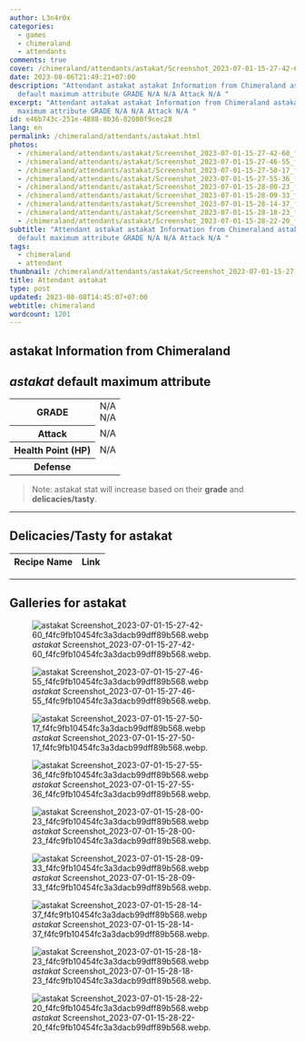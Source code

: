 ```yaml
---
author: L3n4r0x
categories:
  - games
  - chimeraland
  - attendants
comments: true
cover: /chimeraland/attendants/astakat/Screenshot_2023-07-01-15-27-42-60_f4fc9fb10454fc3a3dacb99dff89b568.webp
date: 2023-08-06T21:49:21+07:00
description: "Attendant astakat astakat Information from Chimeraland astakat
  default maximum attribute GRADE N/A N/A Attack N/A "
excerpt: "Attendant astakat astakat Information from Chimeraland astakat default
  maximum attribute GRADE N/A N/A Attack N/A "
id: e46b743c-251e-4888-8b36-82080f9cec28
lang: en
permalink: /chimeraland/attendants/astakat.html
photos:
  - /chimeraland/attendants/astakat/Screenshot_2023-07-01-15-27-42-60_f4fc9fb10454fc3a3dacb99dff89b568.webp
  - /chimeraland/attendants/astakat/Screenshot_2023-07-01-15-27-46-55_f4fc9fb10454fc3a3dacb99dff89b568.webp
  - /chimeraland/attendants/astakat/Screenshot_2023-07-01-15-27-50-17_f4fc9fb10454fc3a3dacb99dff89b568.webp
  - /chimeraland/attendants/astakat/Screenshot_2023-07-01-15-27-55-36_f4fc9fb10454fc3a3dacb99dff89b568.webp
  - /chimeraland/attendants/astakat/Screenshot_2023-07-01-15-28-00-23_f4fc9fb10454fc3a3dacb99dff89b568.webp
  - /chimeraland/attendants/astakat/Screenshot_2023-07-01-15-28-09-33_f4fc9fb10454fc3a3dacb99dff89b568.webp
  - /chimeraland/attendants/astakat/Screenshot_2023-07-01-15-28-14-37_f4fc9fb10454fc3a3dacb99dff89b568.webp
  - /chimeraland/attendants/astakat/Screenshot_2023-07-01-15-28-18-23_f4fc9fb10454fc3a3dacb99dff89b568.webp
  - /chimeraland/attendants/astakat/Screenshot_2023-07-01-15-28-22-20_f4fc9fb10454fc3a3dacb99dff89b568.webp
subtitle: "Attendant astakat astakat Information from Chimeraland astakat
  default maximum attribute GRADE N/A N/A Attack N/A "
tags:
  - chimeraland
  - attendant
thumbnail: /chimeraland/attendants/astakat/Screenshot_2023-07-01-15-27-42-60_f4fc9fb10454fc3a3dacb99dff89b568.webp
title: Attendant astakat
type: post
updated: 2023-08-08T14:45:07+07:00
webtitle: chimeraland
wordcount: 1201
---
```


<link
  rel="stylesheet"
  href="https://rawcdn.githack.com/dimaslanjaka/Web-Manajemen/870a349/css/bootstrap-5-3-0-alpha3-wrapper.css"
/>
<section id="bootstrap-wrapper">
  <div data-bs-theme="dark">
    <h2>astakat Information from Chimeraland</h2>
    <h2 id="attribute"><i>astakat</i> default maximum attribute</h2>
    <div class="row">
      <div class="col mb-2">
        <div class="card">
          <div class="card-body">
            <table>
              <tr>
                <th>GRADE</th>
                <td>N/A <br />N/A</td>
              </tr>
              <tr>
                <th>Attack</th>
                <td>N/A</td>
              </tr>
              <tr>
                <th>Health Point (HP)</th>
                <td>N/A</td>
              </tr>
              <tr>
                <th>Defense</th>
                <td></td>
              </tr>
            </table>
          </div>
        </div>
      </div>
    </div>
    <blockquote class="bd-callout bd-callout-warning">
      Note: astakat stat will increase based on their <b>grade</b> and
      <b>delicacies/tasty</b>.
    </blockquote>
    <hr />
    <h2 id="delicacies">Delicacies/Tasty for astakat</h2>
    <div class="card">
      <div class="card-body">
        <div class="table-responsive">
          <table class="table table-striped">
            <thead>
              <tr>
                <th>Recipe Name</th>
                <th>Link</th>
              </tr>
            </thead>
            <tbody></tbody>
          </table>
        </div>
      </div>
    </div>
    <hr />
    <div id="gallery">
      <h2>Galleries for astakat</h2>
      <div class="row">
        <div class="col-lg-6 col-12">
          <figure>
            <img
              src="https://www.webmanajemen.com/chimeraland/attendants/astakat/Screenshot_2023-07-01-15-27-42-60_f4fc9fb10454fc3a3dacb99dff89b568.webp"
              alt="astakat Screenshot_2023-07-01-15-27-42-60_f4fc9fb10454fc3a3dacb99dff89b568.webp"
            />
            <figcaption style="word-wrap: break-word">
              <i>astakat</i>
              Screenshot_2023-07-01-15-27-42-60_f4fc9fb10454fc3a3dacb99dff89b568.webp.
            </figcaption>
          </figure>
        </div>
        <div class="col-lg-6 col-12">
          <figure>
            <img
              src="https://www.webmanajemen.com/chimeraland/attendants/astakat/Screenshot_2023-07-01-15-27-46-55_f4fc9fb10454fc3a3dacb99dff89b568.webp"
              alt="astakat Screenshot_2023-07-01-15-27-46-55_f4fc9fb10454fc3a3dacb99dff89b568.webp"
            />
            <figcaption style="word-wrap: break-word">
              <i>astakat</i>
              Screenshot_2023-07-01-15-27-46-55_f4fc9fb10454fc3a3dacb99dff89b568.webp.
            </figcaption>
          </figure>
        </div>
        <div class="col-lg-6 col-12">
          <figure>
            <img
              src="https://www.webmanajemen.com/chimeraland/attendants/astakat/Screenshot_2023-07-01-15-27-50-17_f4fc9fb10454fc3a3dacb99dff89b568.webp"
              alt="astakat Screenshot_2023-07-01-15-27-50-17_f4fc9fb10454fc3a3dacb99dff89b568.webp"
            />
            <figcaption style="word-wrap: break-word">
              <i>astakat</i>
              Screenshot_2023-07-01-15-27-50-17_f4fc9fb10454fc3a3dacb99dff89b568.webp.
            </figcaption>
          </figure>
        </div>
        <div class="col-lg-6 col-12">
          <figure>
            <img
              src="https://www.webmanajemen.com/chimeraland/attendants/astakat/Screenshot_2023-07-01-15-27-55-36_f4fc9fb10454fc3a3dacb99dff89b568.webp"
              alt="astakat Screenshot_2023-07-01-15-27-55-36_f4fc9fb10454fc3a3dacb99dff89b568.webp"
            />
            <figcaption style="word-wrap: break-word">
              <i>astakat</i>
              Screenshot_2023-07-01-15-27-55-36_f4fc9fb10454fc3a3dacb99dff89b568.webp.
            </figcaption>
          </figure>
        </div>
        <div class="col-lg-6 col-12">
          <figure>
            <img
              src="https://www.webmanajemen.com/chimeraland/attendants/astakat/Screenshot_2023-07-01-15-28-00-23_f4fc9fb10454fc3a3dacb99dff89b568.webp"
              alt="astakat Screenshot_2023-07-01-15-28-00-23_f4fc9fb10454fc3a3dacb99dff89b568.webp"
            />
            <figcaption style="word-wrap: break-word">
              <i>astakat</i>
              Screenshot_2023-07-01-15-28-00-23_f4fc9fb10454fc3a3dacb99dff89b568.webp.
            </figcaption>
          </figure>
        </div>
        <div class="col-lg-6 col-12">
          <figure>
            <img
              src="https://www.webmanajemen.com/chimeraland/attendants/astakat/Screenshot_2023-07-01-15-28-09-33_f4fc9fb10454fc3a3dacb99dff89b568.webp"
              alt="astakat Screenshot_2023-07-01-15-28-09-33_f4fc9fb10454fc3a3dacb99dff89b568.webp"
            />
            <figcaption style="word-wrap: break-word">
              <i>astakat</i>
              Screenshot_2023-07-01-15-28-09-33_f4fc9fb10454fc3a3dacb99dff89b568.webp.
            </figcaption>
          </figure>
        </div>
        <div class="col-lg-6 col-12">
          <figure>
            <img
              src="https://www.webmanajemen.com/chimeraland/attendants/astakat/Screenshot_2023-07-01-15-28-14-37_f4fc9fb10454fc3a3dacb99dff89b568.webp"
              alt="astakat Screenshot_2023-07-01-15-28-14-37_f4fc9fb10454fc3a3dacb99dff89b568.webp"
            />
            <figcaption style="word-wrap: break-word">
              <i>astakat</i>
              Screenshot_2023-07-01-15-28-14-37_f4fc9fb10454fc3a3dacb99dff89b568.webp.
            </figcaption>
          </figure>
        </div>
        <div class="col-lg-6 col-12">
          <figure>
            <img
              src="https://www.webmanajemen.com/chimeraland/attendants/astakat/Screenshot_2023-07-01-15-28-18-23_f4fc9fb10454fc3a3dacb99dff89b568.webp"
              alt="astakat Screenshot_2023-07-01-15-28-18-23_f4fc9fb10454fc3a3dacb99dff89b568.webp"
            />
            <figcaption style="word-wrap: break-word">
              <i>astakat</i>
              Screenshot_2023-07-01-15-28-18-23_f4fc9fb10454fc3a3dacb99dff89b568.webp.
            </figcaption>
          </figure>
        </div>
        <div class="col-lg-6 col-12">
          <figure>
            <img
              src="https://www.webmanajemen.com/chimeraland/attendants/astakat/Screenshot_2023-07-01-15-28-22-20_f4fc9fb10454fc3a3dacb99dff89b568.webp"
              alt="astakat Screenshot_2023-07-01-15-28-22-20_f4fc9fb10454fc3a3dacb99dff89b568.webp"
            />
            <figcaption style="word-wrap: break-word">
              <i>astakat</i>
              Screenshot_2023-07-01-15-28-22-20_f4fc9fb10454fc3a3dacb99dff89b568.webp.
            </figcaption>
          </figure>
        </div>
      </div>
    </div>
  </div>
</section>